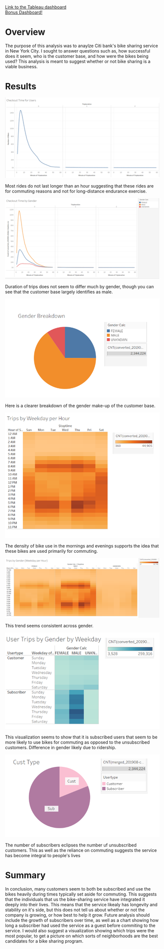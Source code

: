 [Link to the Tableau dashboard](https://public.tableau.com/app/profile/berns.piffard/viz/bike_challenge_16612994097820/FinalStory?publish=yes) <br>
[Bonus Dashboard!](https://public.tableau.com/app/profile/berns.piffard/viz/bikesharing_16612090760980/NYCitiBike)

# Overview
The purpose of this analysis was to anaylze Citi bank's bike sharing service in New York City. I sought to answer questions such as, how successful does it seem, who is the customer base, and how were the bikes being used? This analysis is meant to suggest whether or not bike sharing is a viable business.

# Results

![A line graph of the the average bike trip duration that peaks at the beginning of the first hour and declines to near zero from hour 2 on](https://github.com/bpiffard/bike-challenge/blob/main/Images/TripDuration.png)

Most rides do not last longer than an hour suggesting that these rides are for commuting reasons and not for long-distance endurance exercise.

![A line graph similar to the one above that shows trip duration by gender. There are no noticeable differences between genders, only that male ridership dwarfs femal ridership](https://github.com/bpiffard/bike-challenge/blob/main/Images/TripDurationbyGender.png)

Duration of trips does not seem to differ much by gender, though you can see that the customer base largely identifies as male.

![A piechart showing the breakdown of the customer base with male ridership ebing almost 3/4s, female ridership about 1/4 and riders of unknown ridership making up the rest](https://github.com/bpiffard/bike-challenge/blob/main/Images/GenderBreakdown.png)

Here is a clearer breakdown of the gender make-up of the customer base.

![A heatmap of bike use by hour of the day and weekday with concentrations seeming to be around common commute times](https://github.com/bpiffard/bike-challenge/blob/main/Images/TripsByHourofDay.png)

The density of bike use in the mornings and evenings supports the idea that these bikes are used primarily for commuting.

![The same type of chart as above but with multiple charts separated by gender. There seems to be little difference in concentrations outside of the fact that male ridership is by far the most concentrated](https://github.com/bpiffard/bike-challenge/blob/main/Images/TripsbyHourbyGender.png)

This trend seems consistent across gender.

![Another heat map showing concentration of ridership by weekdat, spearated by both gender and whether or not the customer is subscribed. Subscribed users have grater concentration on weekdays, while unsubscribed have higher concentration on weekends. No difference by gender outside of the much higher relative ridership in the male population](https://github.com/bpiffard/bike-challenge/blob/main/Images/TripsbyGenderbyWeekday.png)

This visualization seems to show that it is subscribed users that seem to be more likely to use bikes for commuting as opposed to the unsubscribed customers. Difference in gender likely due to ridership.

![Pie chart meant to illustrate the difference in ridership from subscribed versus unsubscribes customers. Subscribed customers dwarf unsubscribed](https://github.com/bpiffard/bike-challenge/blob/main/Images/CustomerType.png)

The number of subscribers eclipses the number uf unsubscribed customers. This as well as the reliance on commuting suggests the service has become integral to people's lives

# Summary
In conclusion, many customers seem to both be subscribed and use the bikes heavily during times typically set aside for commuting. This suggests that the individuals that us the bike-sharing service have integrated it deeply into their lives. This means that the service likealy has longevity and stability on it's side, but this does not tell us about whether or not the company is growing, or how best to help it grow. Future analysis should include the growth of subscribers over time, as well as a chart showing how long a subscriber had used the service as a guest before commiting to the service. I would also suggest a visualization showing which trips were the most popular, to get a picture on which sorts of neighborhoods are the best candidates for a bike sharing program.
